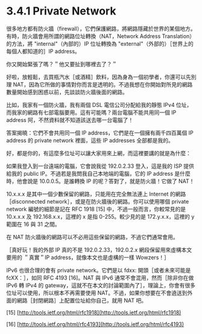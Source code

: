 # 3.4.1 Private Network

很多地方都有防火牆（firewall），它們保護網路，將網路隱藏於世界的某個地方。有時，防火牆會用所謂的網路位址轉換（NAT，Network Address Translation）的方法，將 "internal"（內部的）IP 位址轉換為 "external"（外部的）［世界上的每個人都知道的］IP address。

你又開始緊張了嗎？＂他又要扯到哪裡去了？＂

好啦，放輕鬆，去買瓶汽水［或酒精］飲料，因為身為一個初學者，你還可以先別理 NAT，因為它所做的事情對你而言是透明的。不過我想在你開始對所見的網路數量開始感到困惑以前，先談談防火牆後面的網路。

比如，我家有一個防火牆，我有兩個 DSL 電信公司分配給我的靜態 IPv4 位址，而我家的網路有七部電腦要用。這有可能嗎？兩台電腦不能共用同一個 IP address 阿，不然資料就不知道該送去哪一台電腦了！

答案揭曉：它們不會共用同一個 IP address，它們是在一個擁有兩千四百萬個 IP address 的 private network 裡面，這些 IP addresses 全部都是我的。

好，都是你的，有這麼多位址可以讓大家用來上網，而這裡要講的就是為什麼：

如果我登入到一台遠端的電腦，它會說我從 192.0.2.33 登入，這是我的 ISP 提供給我的 public IP。不過若是我問我自己本地端的電腦，它的 IP address 是什麼時，他會說是 10.0.0.5。是誰轉換 IP 的呢？答對了，就是防火牆！它做了 NAT！

10.x.x.x 是其中一個少數保留的網路，只能用在完全無法連上 Internet 的網路［disconnected network］，或是在防火牆後的網路。你可以使用哪個 private network 編號的細節是記在 RFC 1918 \[15] 中，不過一般而言，你較常見的是 10.x.x.x 及 192.168.x.x，這裡的 x 是指 0-255。較少見的是 172.y.x.x，這裡的 y 範圍在 16 與 31 之間。

在 NAT 防火牆後的網路可以不必用這些保留的網路，不過它們通常會用。

［真好玩！我的外部 IP 真的不是 192.0.2.33，192.0.2.x 網段保留用來虛構本文要用的 ＂真實＂IP address，就像本文也是虛構的一樣 Wowzers！］

IPv6 也很合理的會有 private network。它們是以 fdxx: 開頭［或者未來可能是 fcXX：］，如同 RFC 4193 \[16]。NAT 與 IPv6 通常不會混用，然而［除非你在做 IPv6 轉 IPv4 的 gateway，這就不在本文的討論範圍內了］，理論上，你會有很多位址可以使用，所以根本不再需要使用 NAT。不過，如果你想要在不會遶送到外面的網路［封閉網路］上配置位址給你自己，就用 NAT 吧。

\[15] [http://tools.ietf.org/html/rfc1918](http://tools.ietf.org/html/rfc1918)

\[16] [http://tools.ietf.org/html/rfc4193](http://tools.ietf.org/html/rfc4193)
